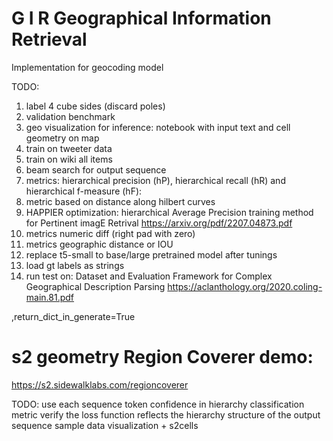 # G I R  Geographical Information Retrieval

Implementation for geocoding model 


TODO: 
1. label 4 cube sides (discard poles)
2. validation benchmark  
3. geo visualization for inference: notebook with input text and cell geometry on map  
4. train on tweeter data
5. train on wiki all items 
6. beam search for output sequence 
7. metrics: hierarchical precision (hP), hierarchical recall (hR) and hierarchical f-measure (hF): 
8. metric based on distance along hilbert curves
9. HAPPIER optimization: hierarchical Average Precision training method for Pertinent imagE Retrival
https://arxiv.org/pdf/2207.04873.pdf
10. metrics numeric diff (right pad with zero) 
11. metrics geographic distance or IOU
12. replace t5-small to base/large pretrained model after tunings
13. load gt labels as strings
14. run test on: 
Dataset and Evaluation Framework for Complex Geographical Description Parsing
https://aclanthology.org/2020.coling-main.81.pdf


,return_dict_in_generate=True


# s2 geometry Region Coverer demo:
https://s2.sidewalklabs.com/regioncoverer  
   
TODO:
use each sequence token confidence in hierarchy classification metric
verify the loss function reflects the hierarchy structure of the output sequence 
sample data visualization + s2cells  